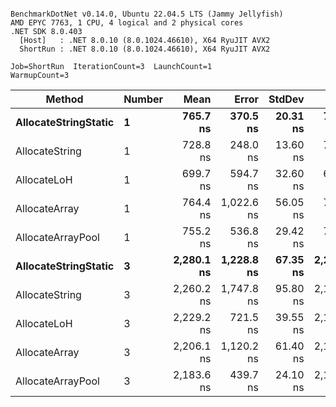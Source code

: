 ```

BenchmarkDotNet v0.14.0, Ubuntu 22.04.5 LTS (Jammy Jellyfish)
AMD EPYC 7763, 1 CPU, 4 logical and 2 physical cores
.NET SDK 8.0.403
  [Host]   : .NET 8.0.10 (8.0.1024.46610), X64 RyuJIT AVX2
  ShortRun : .NET 8.0.10 (8.0.1024.46610), X64 RyuJIT AVX2

Job=ShortRun  IterationCount=3  LaunchCount=1  
WarmupCount=3  

```
| Method               | Number | Mean       | Error      | StdDev   | Min        | Max        | Gen0   | Gen1   | Allocated |
|--------------------- |------- |-----------:|-----------:|---------:|-----------:|-----------:|-------:|-------:|----------:|
| **AllocateStringStatic** | **1**      |   **765.7 ns** |   **370.5 ns** | **20.31 ns** |   **752.2 ns** |   **789.0 ns** | **0.0124** | **0.0114** |   **1.02 KB** |
| AllocateString       | 1      |   728.8 ns |   248.0 ns | 13.60 ns |   713.5 ns |   739.4 ns | 0.0124 | 0.0114 |   1.02 KB |
| AllocateLoH          | 1      |   699.7 ns |   594.7 ns | 32.60 ns |   679.1 ns |   737.3 ns | 0.0124 | 0.0114 |   1.02 KB |
| AllocateArray        | 1      |   764.4 ns | 1,022.6 ns | 56.05 ns |   728.9 ns |   829.0 ns | 0.0124 | 0.0114 |   1.02 KB |
| AllocateArrayPool    | 1      |   755.2 ns |   536.8 ns | 29.42 ns |   721.9 ns |   777.7 ns | 0.0124 | 0.0114 |   1.02 KB |
| **AllocateStringStatic** | **3**      | **2,280.1 ns** | **1,228.8 ns** | **67.35 ns** | **2,238.7 ns** | **2,357.8 ns** | **0.0343** | **0.0305** |   **3.07 KB** |
| AllocateString       | 3      | 2,260.2 ns | 1,747.8 ns | 95.80 ns | 2,192.9 ns | 2,369.8 ns | 0.0343 | 0.0305 |   3.07 KB |
| AllocateLoH          | 3      | 2,229.2 ns |   721.5 ns | 39.55 ns | 2,184.4 ns | 2,259.2 ns | 0.0343 | 0.0305 |   3.07 KB |
| AllocateArray        | 3      | 2,206.1 ns | 1,120.2 ns | 61.40 ns | 2,137.6 ns | 2,256.3 ns | 0.0343 | 0.0305 |   3.07 KB |
| AllocateArrayPool    | 3      | 2,183.6 ns |   439.7 ns | 24.10 ns | 2,159.1 ns | 2,207.3 ns | 0.0343 | 0.0305 |   3.07 KB |
